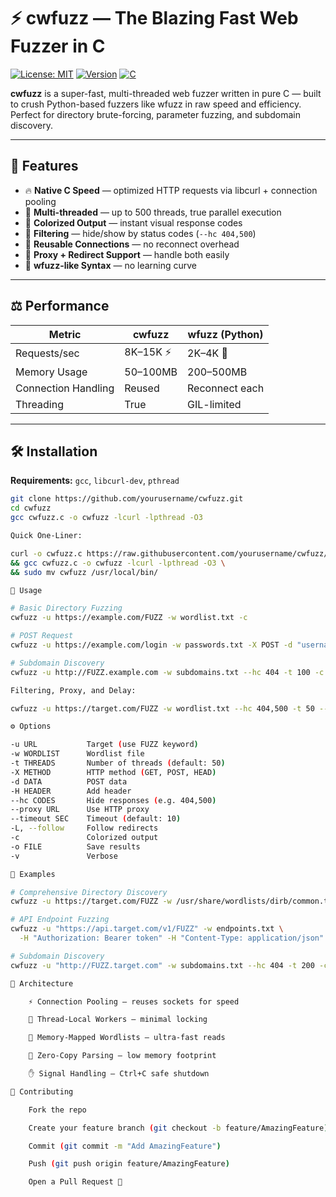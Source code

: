 # ⚡ cwfuzz — The Blazing Fast Web Fuzzer in C

[![License: MIT](https://img.shields.io/badge/License-MIT-yellow.svg)](https://opensource.org/licenses/MIT)
[![Version](https://img.shields.io/badge/version-1.0.0-blue.svg)](https://github.com/yourusername/cwfuzz)
[![C](https://img.shields.io/badge/language-C-blue.svg)](https://en.wikipedia.org/wiki/C_(programming_language))

**cwfuzz** is a super-fast, multi-threaded web fuzzer written in pure C — built to crush Python-based fuzzers like wfuzz in raw speed and efficiency.  
Perfect for directory brute-forcing, parameter fuzzing, and subdomain discovery.

---

## 🚀 Features

- 🔥 **Native C Speed** — optimized HTTP requests via libcurl + connection pooling  
- 🧵 **Multi-threaded** — up to 500 threads, true parallel execution  
- 🎨 **Colorized Output** — instant visual response codes  
- 🧩 **Filtering** — hide/show by status codes (`--hc 404,500`)  
- 🧠 **Reusable Connections** — no reconnect overhead  
- 🔐 **Proxy + Redirect Support** — handle both easily  
- 🧰 **wfuzz-like Syntax** — no learning curve  

---

## ⚖️ Performance

| Metric | cwfuzz | wfuzz (Python) |
|--------|--------|----------------|
| Requests/sec | 8K–15K ⚡ | 2K–4K 🐍 |
| Memory Usage | 50–100MB | 200–500MB |
| Connection Handling | Reused | Reconnect each |
| Threading | True | GIL-limited |

---

## 🛠 Installation

**Requirements:** `gcc`, `libcurl-dev`, `pthread`

```bash
git clone https://github.com/yourusername/cwfuzz.git
cd cwfuzz
gcc cwfuzz.c -o cwfuzz -lcurl -lpthread -O3

Quick One-Liner:

curl -o cwfuzz.c https://raw.githubusercontent.com/yourusername/cwfuzz/main/cwfuzz.c \
&& gcc cwfuzz.c -o cwfuzz -lcurl -lpthread -O3 \
&& sudo mv cwfuzz /usr/local/bin/

🎯 Usage

# Basic Directory Fuzzing
cwfuzz -u https://example.com/FUZZ -w wordlist.txt -c

# POST Request
cwfuzz -u https://example.com/login -w passwords.txt -X POST -d "username=admin&password=FUZZ" -c

# Subdomain Discovery
cwfuzz -u http://FUZZ.example.com -w subdomains.txt --hc 404 -t 100 -c

Filtering, Proxy, and Delay:

cwfuzz -u https://target.com/FUZZ -w wordlist.txt --hc 404,500 -t 50 --delay 10 --proxy http://127.0.0.1:8080 -c

⚙️ Options

-u URL           Target (use FUZZ keyword)
-w WORDLIST      Wordlist file
-t THREADS       Number of threads (default: 50)
-X METHOD        HTTP method (GET, POST, HEAD)
-d DATA          POST data
-H HEADER        Add header
--hc CODES       Hide responses (e.g. 404,500)
--proxy URL      Use HTTP proxy
--timeout SEC    Timeout (default: 10)
-L, --follow     Follow redirects
-c               Colorized output
-o FILE          Save results
-v               Verbose

🧩 Examples

# Comprehensive Directory Discovery
cwfuzz -u https://target.com/FUZZ -w /usr/share/wordlists/dirb/common.txt --hc 404,500 -t 100 -c -o results.txt

# API Endpoint Fuzzing
cwfuzz -u "https://api.target.com/v1/FUZZ" -w endpoints.txt \
  -H "Authorization: Bearer token" -H "Content-Type: application/json" -c

# Subdomain Discovery
cwfuzz -u "http://FUZZ.target.com" -w subdomains.txt --hc 404 -t 200 -c --timeout 5

🧱 Architecture

    ⚡ Connection Pooling — reuses sockets for speed

    🧵 Thread-Local Workers — minimal locking

    💾 Memory-Mapped Wordlists — ultra-fast reads

    🧠 Zero-Copy Parsing — low memory footprint

    ✋ Signal Handling — Ctrl+C safe shutdown

🤝 Contributing

    Fork the repo

    Create your feature branch (git checkout -b feature/AmazingFeature)

    Commit (git commit -m "Add AmazingFeature")

    Push (git push origin feature/AmazingFeature)

    Open a Pull Request 🚀
